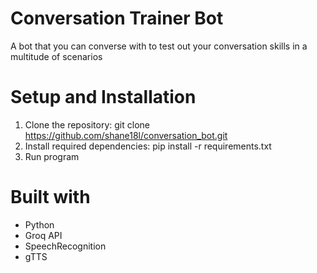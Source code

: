 # Conversation Trainer Bot
A bot that you can converse with to test out your conversation skills in a multitude of scenarios

# Setup and Installation
1) Clone the repository: git clone https://github.com/shane18l/conversation_bot.git
2) Install required dependencies: pip install -r requirements.txt
3) Run program

# Built with
- Python
- Groq API
- SpeechRecognition
- gTTS
